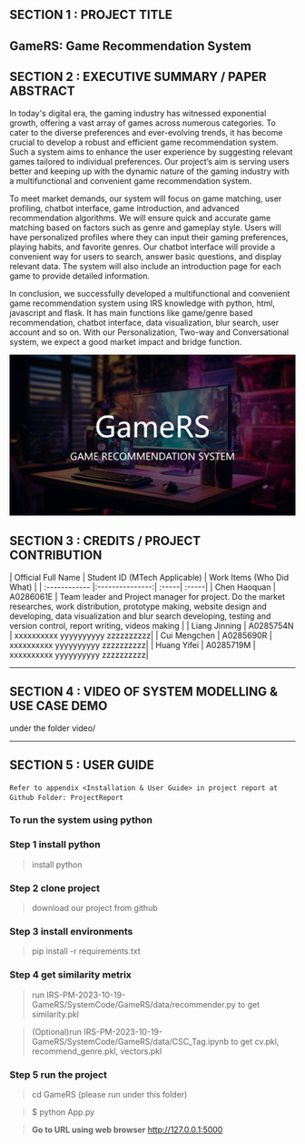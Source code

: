 
## SECTION 1 : PROJECT TITLE
## GameRS: Game Recommendation System


## SECTION 2 : EXECUTIVE SUMMARY / PAPER ABSTRACT
In today's digital era, the gaming industry has witnessed exponential growth, offering a vast array of games across numerous categories. To cater to the diverse preferences and ever-evolving trends, it has become crucial to develop a robust and efficient game recommendation system. Such a system aims to enhance the user experience by suggesting relevant games tailored to individual preferences. Our project’s aim is serving users better and keeping up with the dynamic nature of the gaming industry with a multifunctional and convenient game recommendation system.

To meet market demands, our system will focus on game matching, user profiling, chatbot interface, game introduction, and advanced recommendation algorithms. We will ensure quick and accurate game matching based on factors such as genre and gameplay style. Users will have personalized profiles where they can input their gaming preferences, playing habits, and favorite genres. Our chatbot interface will provide a convenient way for users to search, answer basic questions, and display relevant data. The system will also include an introduction page for each game to provide detailed information.

In conclusion, we successfully developed a multifunctional and convenient game recommendation system using IRS knowledge with python, html, javascript and flask. It has main functions like game/genre based recommendation, chatbot interface, data visualization, blur search, user account and so on. With our Personalization, Two-way and Conversational system, we expect a good market impact and bridge function.

![alt text](ProjectReport/GameRS.png)

## SECTION 3 : CREDITS / PROJECT CONTRIBUTION

| Official Full Name  | Student ID (MTech Applicable)  | Work Items (Who Did What) |
| :------------ |:---------------:| :-----| :-----|
| Chen Haoquan | A0286061E | Team leader and Project manager for project. Do the market researches, work distribution, prototype making, website design and developing, data visualization and blur search developing, testing and version control, report writing, videos making |
| Liang Jinning | A0285754N | xxxxxxxxxx yyyyyyyyyy zzzzzzzzzz|
| Cui Mengchen | A0285690R | xxxxxxxxxx yyyyyyyyyy zzzzzzzzzz|
| Huang Yifei  | A0285719M | xxxxxxxxxx yyyyyyyyyy zzzzzzzzzz|

---

## SECTION 4 : VIDEO OF SYSTEM MODELLING & USE CASE DEMO

under the folder video/

---

## SECTION 5 : USER GUIDE

`Refer to appendix <Installation & User Guide> in project report at Github Folder: ProjectReport`

### To run the system using python
### Step 1 install python
> install python
### Step 2 clone project
> download our project from github
### Step 3 install environments
> pip install -r requirements.txt 
### Step 4 get similarity metrix
> run IRS-PM-2023-10-19-GameRS/SystemCode/GameRS/data/recommender.py to get similarity.pkl

> (Optional)run IRS-PM-2023-10-19-GameRS/SystemCode/GameRS/data/CSC_Tag.ipynb to get cv.pkl, recommend_genre.pkl, vectors.pkl
### Step 5 run the project
>cd GameRS (please run under this folder)

>$ python App.py

> **Go to URL using web browser** http://127.0.0.1:5000

